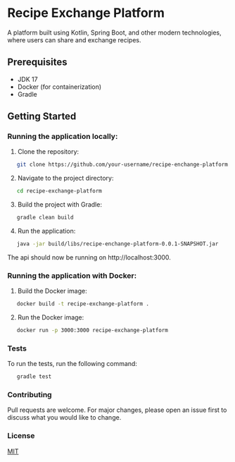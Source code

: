 # Recipe Exchange Platform

A platform built using Kotlin, Spring Boot, and other modern technologies, where users can share and exchange recipes.

## Prerequisites

- JDK 17
- Docker (for containerization)
- Gradle

## Getting Started

### Running the application locally:

1. Clone the repository:
```bash
   git clone https://github.com/your-username/recipe-enchange-platform.git
```

2. Navigate to the project directory:
```bash
   cd recipe-exchange-platform
```
3. Build the project with Gradle:
```bash
   gradle clean build
```
4. Run the application:
```bash
   java -jar build/libs/recipe-enchange-platform-0.0.1-SNAPSHOT.jar
```
The api should now be running on http://localhost:3000.

### Running the application with Docker:
1. Build the Docker image:
```bash
   docker build -t recipe-exchange-platform .
```
2. Run the Docker image:
```bash
   docker run -p 3000:3000 recipe-exchange-platform
```

### Tests
To run the tests, run the following command:
```bash
   gradle test
```

### Contributing
Pull requests are welcome. For major changes, please open an issue first to discuss what you would like to change.

### License
[MIT](https://choosealicense.com/licenses/mit/)
